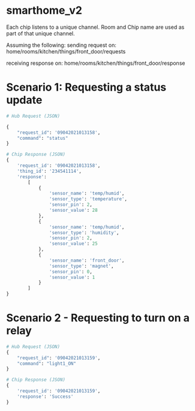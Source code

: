 # smarthome_v2


Each chip listens to a unique channel. Room and Chip name are used as part of that unique channel.

Assuming the following:
sending request on: home/rooms/kitchen/things/front_door/requests

receiving response on: home/rooms/kitchen/things/front_door/response


# Scenario 1: Requesting a status update

```python
# Hub Request (JSON)

{
    "request_id": '09042021013158', 
    "command": "status"
}

# Chip Response (JSON)
{
    'request_id': '09042021013158',
    'thing_id': '234541114',
    'response': 
        [
            {
                'sensor_name': 'temp/humid', 
                'sensor_type': 'temperature', 
                'sensor_pin': 2, 
                'sensor_value': 28
            }, 
            {
                'sensor_name': 'temp/humid', 
                'sensor_type': 'humidity', 
                'sensor_pin': 2, 
                'sensor_value': 25
            }, 
            {
                'sensor_name': 'front_door', 
                'sensor_type': 'magnet', 
                'sensor_pin': 0, 
                'sensor_value': 1
            }
        ]
}
```

# Scenario 2 - Requesting to turn on a relay
```python
# Hub Request (JSON)
{
    "request_id": '09042021013159', 
    "command": "light1_ON"
}

# Chip Response (JSON)
{
    'request_id': '09042021013159', 
    'response': 'Success'
}
```